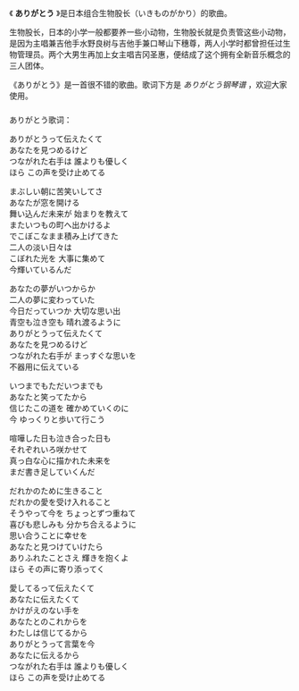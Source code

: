 

《 **ありがとう** 》是日本组合生物股长（いきものがかり）的歌曲。

生物股长，日本的小学一般都要养一些小动物，生物股长就是负责管这些小动物，是因为主唱兼吉他手水野良树与吉他手兼口琴山下穗尊，两人小学时都曾担任过生物管理员。两个大男生再加上女主唱吉冈圣惠，便结成了这个拥有全新音乐概念的三人团体。

《ありがとう》是一首很不错的歌曲。歌词下方是 _ありがとう钢琴谱_ ，欢迎大家使用。

###  
ありがとう歌词：

ありがとうって伝えたくて  
あなたを見つめるけど  
つながれた右手は 誰よりも優しく  
ほら この声を受け止めてる  
  
まぶしい朝に苦笑いしてさ  
あなたが窓を開ける  
舞い込んだ未来が 始まりを教えて  
またいつもの町へ出かけるよ  
でこぼこなまま積み上げてきた  
二人の淡い日々は  
こぼれた光を 大事に集めて  
今輝いているんだ  
  
あなたの夢がいつからか  
二人の夢に変わっていた  
今日だっていつか 大切な思い出  
青空も泣き空も 晴れ渡るように  
ありがとうって伝えたくて  
あなたを見つめるけど  
つながれた右手が まっすぐな思いを  
不器用に伝えている  
  
いつまでもただいつまでも  
あなたと笑ってたから  
信じたこの道を 確かめていくのに  
今 ゆっくりと歩いて行こう  
  
喧嘩した日も泣き合った日も  
それぞれいろ咲かせて  
真っ白な心に描かれた未来を  
まだ書き足していくんだ  
  
だれかのために生きること  
だれかの愛を受け入れること  
そうやって今を ちょっとずつ重ねて  
喜びも悲しみも 分かち合えるように  
思い合うことに幸せを  
あなたと見つけていけたら  
ありふれたことさえ 輝きを抱くよ  
ほら その声に寄り添ってく  
  
愛してるって伝えたくて  
あなたに伝えたくて  
かけがえのない手を  
あなたとのこれからを  
わたしは信じてるから  
ありがとうって言葉を今  
あなたに伝えるから  
つながれた右手は 誰よりも優しく  
ほら この声を受け止めてる  
  

